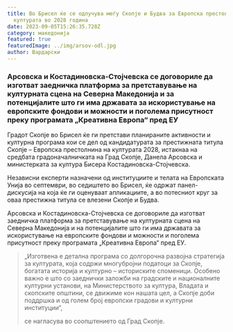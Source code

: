 ```yaml
---
title: Во Брисел ќе се одлучува меѓу Скопје и Будва за Европска престолнина на
  културата во 2028 година
date: 2023-09-05T15:26:35.728Z
category: македонија
featured: true
featuredImage: ../img/arsov-odl.jpg
author: Вардарски
---
```

<!--StartFragment-->

### Арсовска и Костадиновска-Стојчевска се договориле да изготват заедничка платформа за претставување на културната сцена на Северна Македонија и за потенцијалите што ги има државата за искористување на европските фондови и можности и поголема присутност преку програмата „Креативна Европа“ пред ЕУ

<!--EndFragment--><!--StartFragment-->

Градот Скопје во Брисел ќе ги претстави планираните активности и културна програма кои се дел од кандидатурата за престижната титула Скопје – Европска престолнина на културата 2028, истакнаа на средбата градоначалничката на Град Скопје, Данела Арсовска и министерката за култура Бисера Костадиновска-Стојчевска.

Независни експерти назначени од институциите и телата на Европската Унија во септември, во седиштето во Брисел, ќе одржат панел-дискусија на која ќе ги оценуваат апликациите, а во потесниот круг за оваа престижна титула се влезени Скопје и Будва.

Арсовска и Костадиновска-Стојчевска се договориле да изготват заедничка платформа за претставување на културната сцена на Северна Македонија и на потенцијалите што ги има државата за искористување на европските фондови и можности и поголема присутност преку програмата „Креативна Европа“ пред ЕУ.

> „Изготвена е детална програма со долгорочна развојна стратегија за културата, која содржи многубројни податоци за Скопје, богатата историја и културно – историските споменици. Особено важно е што со заеднички заложби на градските и националните културни установи, на Министерството за култура, Владата и скопските општини, се движиме кон нашата цел, а Скопје доби поддршка и од голем број европски градови и културни институции“,
>
> се нагласува во соопштението од Град Скопје.

<!--EndFragment-->